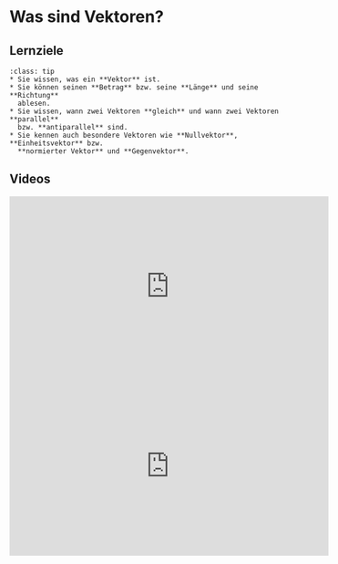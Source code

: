 # Was sind Vektoren?

## Lernziele

```{admonition} Lernziele 
:class: tip
* Sie wissen, was ein **Vektor** ist.
* Sie können seinen **Betrag** bzw. seine **Länge** und seine **Richtung**
  ablesen. 
* Sie wissen, wann zwei Vektoren **gleich** und wann zwei Vektoren **parallel**
  bzw. **antiparallel** sind.
* Sie kennen auch besondere Vektoren wie **Nullvektor**, **Einheitsvektor** bzw.
  **normierter Vektor** und **Gegenvektor**.
```

## Videos

<iframe width="560" height="315" src="https://www.youtube.com/embed/uh14yOb_0VY" title="YouTube video player" frameborder="0" allow="accelerometer; autoplay; clipboard-write; encrypted-media; gyroscope; picture-in-picture" allowfullscreen></iframe>

<iframe width="560" height="315" src="https://www.youtube.com/embed/R4nJTT60zU8" title="YouTube video player" frameborder="0" allow="accelerometer; autoplay; clipboard-write; encrypted-media; gyroscope; picture-in-picture" allowfullscreen></iframe>





